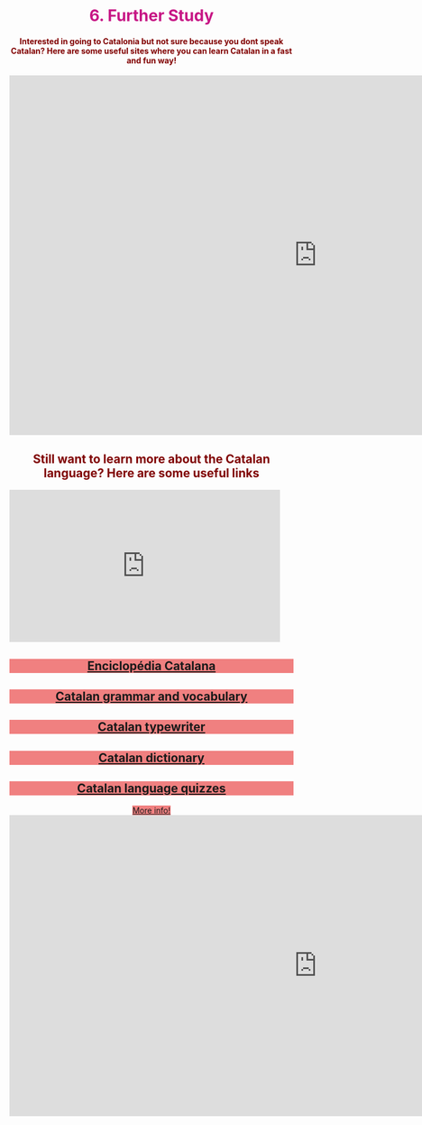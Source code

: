 <h1 style="color:mediumvioletred;" align="center">6. Further Study</h1>

<h4 style="color:maroon;" align="center">Interested in going to Catalonia but not sure because you dont speak Catalan? Here are some useful sites where you can learn Catalan in a fast and fun way!</h4>

<iframe src="https://h5p.org/h5p/embed/475462" width="1090" height="638" frameborder="0" allowfullscreen="allowfullscreen"></iframe><script src="https://h5p.org/sites/all/modules/h5p/library/js/h5p-resizer.js" charset="UTF-8"></script>


<h2 style="color:maroon;" align="center">Still want to learn more about the Catalan language? Here are some useful links</h2>

<iframe src="https://giphy.com/embed/3ohze0rInvQnLY7ghW" width="480" height="270" frameBorder="0" class="giphy-embed" allowFullScreen></iframe>


<center><h2 style="background-color:lightcoral;"><a href="http://www.diccionari.cat">Enciclopédia Catalana</a></h2></center>

<center><h2 style="background-color:lightcoral;"><a href="http://mylanguages.org/learn_catalan.php">Catalan grammar and vocabulary</a></h2></center>

<center><h2 style="background-color:lightcoral;"><a href="https://dictionary.cambridge.org/dictionary/english-catalan/typewriter"> Catalan typewriter</a></h2></center>

<center><h2 style="background-color:lightcoral;"><a href="http://www.etranslator.ro/catalan-english-online-dictionary.php">Catalan dictionary</a></h2></center>

<center><h2 style="background-color:lightcoral;"><a href="https://www.transparent.com/learn-catalan/quizzes/lotw-quizzes/">Catalan language quizzes</a></h2></center>

<center><h style="background-color:lightcoral;"><a href="https://www.bbc.co.uk/news/world-europe-20345071">More info!</a></h2></center>





<iframe src="https://h5p.org/h5p/embed/476754" width="1090" height="534" frameborder="0" allowfullscreen="allowfullscreen"></iframe><script src="https://h5p.org/sites/all/modules/h5p/library/js/h5p-resizer.js" charset="UTF-8"></script>



